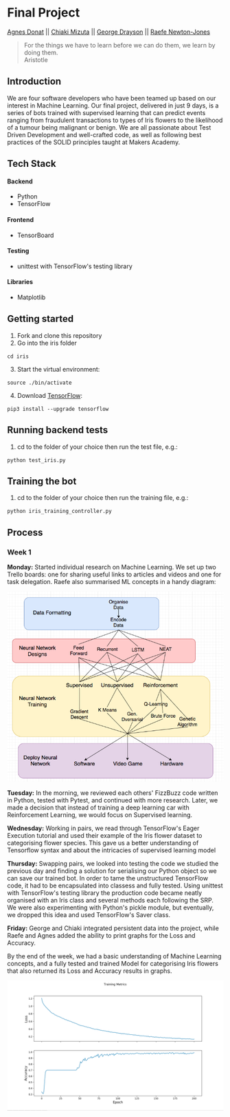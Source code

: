 # Final Project
[Agnes Donat](https://github.com/agnesdonat) || [Chiaki Mizuta](https://github.com/chiakimz) || [George Drayson](https://github.com/GeorgeDrayson) || [Raefe Newton-Jones](https://github.com/Raefey)
> For the things we have to learn before we can do them, we learn by doing them.<br>
Aristotle

## Introduction

We are four software developers who have been teamed up based on our interest in Machine Learning. Our final project, delivered in just 9 days, is a series of bots trained with supervised learning that can predict events ranging from fraudulent transactions to types of Iris flowers to the likelihood of a tumour being malignant or benign. We are all passionate about Test Driven Development and well-crafted code, as well as following best practices of the SOLID principles taught at Makers Academy.

## Tech Stack

#### Backend

* Python
* TensorFlow

#### Frontend
 * TensorBoard

#### Testing

* unittest with TensorFlow's testing library

#### Libraries

* Matplotlib

## Getting started

1. Fork and clone this repository
2. Go into the iris folder
  ```
  cd iris
  ```
3. Start the virtual environment:
  ```
  source ./bin/activate
  ```
4. Download [TensorFlow](https://www.tensorflow.org/install/):
  ```
  pip3 install --upgrade tensorflow
  ```

## Running backend tests

1. cd to the folder of your choice then run the test file, e.g.:
```
python test_iris.py
```
## Training the bot

1. cd to the folder of your choice then run the training file, e.g.:
```
python iris_training_controller.py
```
## Process
### Week 1

  <strong>Monday:</strong> Started individual research on Machine Learning. We set up two Trello boards: one for sharing useful links to articles and videos and one for task delegation. Raefe also summarised ML concepts in a handy diagram: <br>

  ![Raefe's diagram for ML](./iris/public/ml_diagram.png "Raefe's diagram on ML")  

  <strong>Tuesday:</strong> In the morning, we reviewed each others' FizzBuzz code written in Python, tested with Pytest, and continued with more research. Later, we made a decision that instead of training a deep learning car with Reinforcement Learning, we would focus on Supervised learning.<br>

  <strong>Wednesday:</strong> Working in pairs, we read through TensorFlow's Eager Execution tutorial and used their example of the Iris flower dataset to categorising flower species. This gave us a better understanding of Tensorflow syntax and about the intricacies of supervised learning model<br>

  <strong>Thursday:</strong> Swapping pairs, we looked into testing the code we studied the previous day and finding a solution for serialising our Python object so we can save our trained bot. In order to tame the unstructured TensorFlow code, it had to be encapsulated into classess and fully tested. Using unittest with TensorFlow's testing library the production code became neatly organised with an Iris class and several methods each following the SRP. We were also experimenting with Python's pickle module, but eventually, we dropped this idea and used TensorFlow's Saver class. <br>

  <strong>Friday:</strong> George and Chiaki integrated persistent data into the project, while Raefe and Agnes added the ability to print graphs for the Loss and Accuracy.

 By the end of the week, we had a basic understanding of Machine Learning concepts, and a fully tested and trained Model for categorising Iris flowers that also returned its Loss and Accuracy results in graphs.

  ![Alt text](./iris/public/graphs.png)
